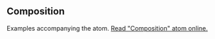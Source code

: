 ## Composition

Examples accompanying the atom.
[Read "Composition" atom online.](https://stepik.org/lesson/350616/step/1)
